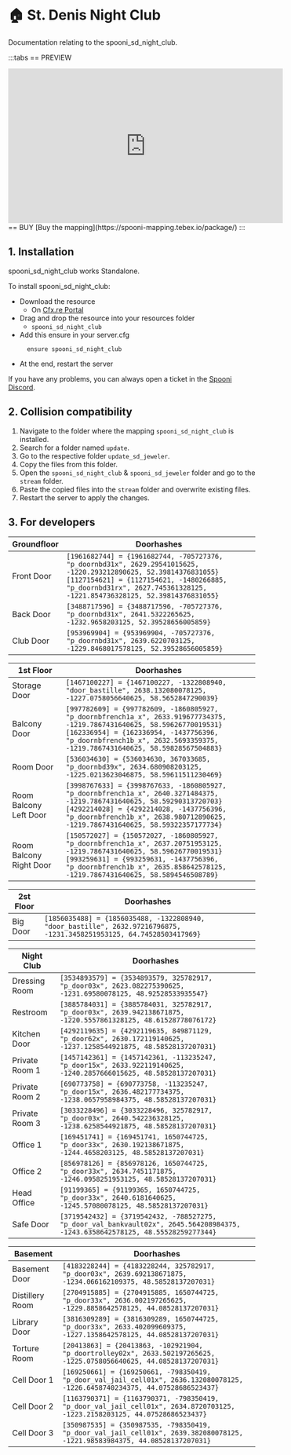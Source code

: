 # 🏠 St. Denis Night Club
Documentation relating to the spooni_sd_night_club.

<Badge type="warning" text="DISCLAIMER: This MLO is only an add-on to the existing St. Denis Saloon MLO from R*" />

:::tabs
== PREVIEW
<iframe width="560" height="315" src="https://www.youtube.com/embed/R52JiHn3LC8?si=NV0t88goGJOK2ITa" frameborder="0" allow="accelerometer; autoplay; clipboard-write; encrypted-media; gyroscope; picture-in-picture; web-share" referrerpolicy="strict-origin-when-cross-origin" allowfullscreen></iframe>
== BUY
[Buy the mapping](https://spooni-mapping.tebex.io/package/)
:::

## 1. Installation
spooni_sd_night_club works Standalone.  

To install spooni_sd_night_club:
- Download the resource
  - On [Cfx.re Portal](https://portal.cfx.re/)
- Drag and drop the resource into your resources folder
  - `spooni_sd_night_club`
- Add this ensure in your server.cfg
  ```
    ensure spooni_sd_night_club
  ```
- At the end, restart the server

If you have any problems, you can always open a ticket in the [Spooni Discord](https://discord.gg/spooni).

## 2. Collision compatibility <Badge type="danger" text="IMPORTANT"/>
1. Navigate to the folder where the mapping `spooni_sd_night_club` is installed.
2. Search for a folder named `update`.
3. Go to the respective folder `update_sd_jeweler`.
4. Copy the files from this folder.
5. Open the `spooni_sd_night_club` & `spooni_sd_jeweler` folder and go to the `stream` folder.
6. Paste the copied files into the `stream` folder and overwrite existing files.
7. Restart the server to apply the changes.

## 3. For developers

<Badge type="warning" text="INFO: Some doorlocks have been overwritten. To avoid problems, we recommend entering our doorlocks at the top of the list in your doorlock script." />

| Groundfloor               | Doorhashes
|---------------------------|----------------------------------------------------------------------------------|
| Front Door                | `[1961682744] = {1961682744, -705727376, "p_doornbd31x", 2629.29541015625, -1220.293212890625, 52.39814376831055}` <br> `[1127154621] = {1127154621, -1480266885, "p_doornbd31rx", 2627.745361328125, -1221.854736328125, 52.39814376831055}`
| Back Door                 | `[3488717596] = {3488717596, -705727376, "p_doornbd31x", 2641.5322265625, -1232.9658203125, 52.39528656005859}`
| Club Door                 | `[953969904] = {953969904, -705727376, "p_doornbd31x", 2639.6220703125, -1229.8468017578125, 52.39528656005859}`

| 1st Floor                 | Doorhashes
|---------------------------|----------------------------------------------------------------------------------|
| Storage Door              | `[1467100227] = {1467100227, -1322808940, "door_bastille", 2638.132080078125, -1227.0758056640625, 58.5652847290039}`
| Balcony Door              | `[997782609] = {997782609, -1860805927, "p_doornbfrench1a_x", 2633.919677734375, -1219.7867431640625, 58.59626770019531}` <br> `[162336954] = {162336954, -1437756396, "p_doornbfrench1b_x", 2632.5693359375, -1219.7867431640625, 58.59828567504883}`
| Room Door                 | `[536034630] = {536034630, 367033685, "p_doornbd39x", 2634.680908203125, -1225.0213623046875, 58.59611511230469}`
| Room Balcony Left Door    | `[3998767633] = {3998767633, -1860805927, "p_doornbfrench1a_x", 2640.3271484375, -1219.7867431640625, 58.59290313720703}` <br> `[4292214028] = {4292214028, -1437756396, "p_doornbfrench1b_x", 2638.980712890625, -1219.7867431640625, 58.59322357177734}`
| Room Balcony Right Door   | `[150572027] = {150572027, -1860805927, "p_doornbfrench1a_x", 2637.20751953125, -1219.7867431640625, 58.59626770019531}` <br> `[993259631] = {993259631, -1437756396, "p_doornbfrench1b_x", 2635.858642578125, -1219.7867431640625, 58.5894546508789}`

| 2st Floor                 | Doorhashes
|---------------------------|----------------------------------------------------------------------------------|
| Big Door                  | `[1856035488] = {1856035488, -1322808940, "door_bastille", 2632.97216796875, -1231.3458251953125, 64.74528503417969}`

| Night Club                | Doorhashes
|---------------------------|----------------------------------------------------------------------------------|
| Dressing Room             | `[3534893579] = {3534893579, 325782917, "p_door03x", 2623.082275390625, -1231.69580078125, 48.92528533935547}`
| Restroom                  | `[3885784031] = {3885784031, 325782917, "p_door03x", 2639.942138671875, -1220.5557861328125, 48.61528778076172}`
| Kitchen Door              | `[4292119635] = {4292119635, 849871129, "p_door62x", 2630.172119140625, -1237.1258544921875, 48.58528137207031}`
| Private Room 1            | `[1457142361] = {1457142361, -113235247, "p_door15x", 2633.922119140625, -1240.2857666015625, 48.58528137207031}`
| Private Room 2            | `[690773758] = {690773758, -113235247, "p_door15x", 2636.482177734375, -1238.0657958984375, 48.58528137207031}`
| Private Room 3            | `[3033228496] = {3033228496, 325782917, "p_door03x", 2640.542236328125, -1238.6258544921875, 48.58528137207031}`
| Office 1                  | `[169451741] = {169451741, 1650744725, "p_door33x", 2630.192138671875, -1244.4658203125, 48.58528137207031}`
| Office 2                  | `[856978126] = {856978126, 1650744725, "p_door33x", 2634.7451171875, -1246.0958251953125, 48.58528137207031}`
| Head Office               | `[91199365] = {91199365, 1650744725, "p_door33x", 2640.6181640625, -1245.57080078125, 48.58528137207031}`
| Safe Door                 | `[3719542432] = {3719542432, -788527275, "p_door_val_bankvault02x", 2645.564208984375, -1243.6358642578125, 48.55528259277344}`

| Basement                  | Doorhashes
|---------------------------|----------------------------------------------------------------------------------|
| Basement Door             | `[4183228244] = {4183228244, 325782917, "p_door03x", 2639.692138671875, -1234.066162109375, 48.58528137207031}`
| Distillery Room           | `[2704915885] = {2704915885, 1650744725, "p_door33x", 2636.002197265625, -1229.8858642578125, 44.08528137207031}`
| Library Door              | `[3816309289] = {3816309289, 1650744725, "p_door33x", 2633.402099609375, -1227.1358642578125, 44.08528137207031}`
| Torture Room              | `[20413863] = {20413863, -102921904, "p_doortrolley02x", 2633.502197265625, -1225.0758056640625, 44.08528137207031}`
| Cell Door 1               | `[169250661] = {169250661, -798350419, "p_door_val_jail_cell01x", 2636.132080078125, -1226.6458740234375, 44.07528686523437}`
| Cell Door 2               | `[1163790371] = {1163790371, -798350419, "p_door_val_jail_cell01x", 2634.8720703125, -1223.2158203125, 44.07528686523437}`
| Cell Door 3               | `[350987535] = {350987535, -798350419, "p_door_val_jail_cell01x", 2639.382080078125, -1221.98583984375, 44.08528137207031}`